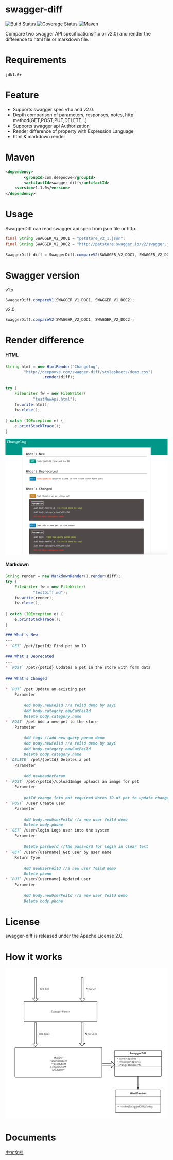 # swagger-diff

![Build Status](https://travis-ci.org/Sayi/swagger-diff.svg?branch=master) [![Coverage Status](https://coveralls.io/repos/github/Sayi/swagger-diff/badge.svg)](https://coveralls.io/github/Sayi/swagger-diff) [![Maven](https://maven-badges.herokuapp.com/maven-central/com.deepoove/swagger-diff/badge.svg?style=plastic)](https://maven-badges.herokuapp.com/maven-central/com.deepoove/swagger-diff)

Compare two swagger API specifications(1.x or v2.0) and render the difference to html file or markdown file.

# Requirements
`jdk1.6+`

# Feature
* Supports swagger spec v1.x and v2.0.
* Depth comparison of parameters, responses, notes, http method(GET,POST,PUT,DELETE...)
* Supports swagger api Authorization
* Render difference of property with Expression Language
* html & markdown render

# Maven

```xml
<dependency>
        <groupId>com.deepoove</groupId>
        <artifactId>swagger-diff</artifactId>
	<version>1.1.0</version>
</dependency>
```

# Usage
SwaggerDiff can read swagger api spec from json file or http.
```java
final String SWAGGER_V2_DOC1 = "petstore_v2_1.json";
final String SWAGGER_V2_DOC2 = "http://petstore.swagger.io/v2/swagger.json";

SwaggerDiff diff = SwaggerDiff.compareV2(SWAGGER_V2_DOC1, SWAGGER_V2_DOC2);
```
# Swagger version
v1.x
```java
SwaggerDiff.compareV1(SWAGGER_V1_DOC1, SWAGGER_V1_DOC2);
```

v2.0
```java
SwaggerDiff.compareV2(SWAGGER_V2_DOC1, SWAGGER_V2_DOC2);
```

# Render difference
#### HTML
```java
String html = new HtmlRender("Changelog",
        "http://deepoove.com/swagger-diff/stylesheets/demo.css")
                .render(diff);

try {
    FileWriter fw = new FileWriter(
            "testNewApi.html");
    fw.write(html);
    fw.close();

} catch (IOException e) {
    e.printStackTrace();
}
```
![image](./changelog.png)

#### Markdown
```java
String render = new MarkdownRender().render(diff);
try {
    FileWriter fw = new FileWriter(
            "testDiff.md");
    fw.write(render);
    fw.close();
    
} catch (IOException e) {
    e.printStackTrace();
}
```
```markdown
### What's New
---
* `GET` /pet/{petId} Find pet by ID

### What's Deprecated
---
* `POST` /pet/{petId} Updates a pet in the store with form data

### What's Changed
---
* `PUT` /pet Update an existing pet  
    Parameter

        Add body.newFeild //a feild demo by sayi
        Add body.category.newCatFeild
        Delete body.category.name
* `POST` /pet Add a new pet to the store  
    Parameter

        Add tags //add new query param demo
        Add body.newFeild //a feild demo by sayi
        Add body.category.newCatFeild
        Delete body.category.name
* `DELETE` /pet/{petId} Deletes a pet  
    Parameter

        Add newHeaderParam
* `POST` /pet/{petId}/uploadImage uploads an image for pet  
    Parameter

        petId change into not required Notes ID of pet to update change into ID of pet to update, default false
* `POST` /user Create user  
    Parameter

        Add body.newUserFeild //a new user feild demo
        Delete body.phone
* `GET` /user/login Logs user into the system  
    Parameter

        Delete password //The password for login in clear text
* `GET` /user/{username} Get user by user name  
    Return Type

        Add newUserFeild //a new user feild demo
        Delete phone
* `PUT` /user/{username} Updated user  
    Parameter

        Add body.newUserFeild //a new user feild demo
        Delete body.phone

```

# License
swagger-diff is released under the Apache License 2.0.

# How it works
![image](./swagger-diff.png)

# Documents
[中文文档](https://github.com/Sayi/swagger-diff/wiki/%E4%B8%AD%E6%96%87%E6%96%87%E6%A1%A3)






